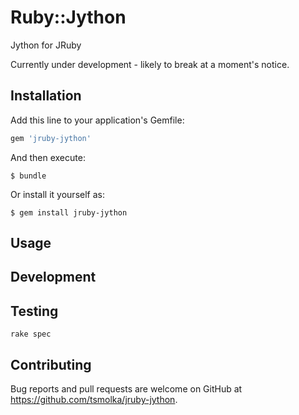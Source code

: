 # Ruby::Jython

Jython for JRuby

Currently under development - likely to break at a moment's notice.

## Installation

Add this line to your application's Gemfile:

```ruby
gem 'jruby-jython'
```

And then execute:

    $ bundle

Or install it yourself as:

    $ gem install jruby-jython

## Usage


## Development


## Testing

```shell
rake spec
```

## Contributing

Bug reports and pull requests are welcome on GitHub at https://github.com/tsmolka/jruby-jython.
